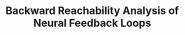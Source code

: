 ---
title: "Backward Reachability Analysis of Neural Feedback Loops"
authors: "Nicholas Rober, Michael Everett, Jonathan P. How"
venue: "Conference on Decision and Control (CDC)"
year: "2022"
status: "in review"
arxiv: "https://arxiv.org/abs/2204.08319"
official_link: ""
doi: ""
volume: "N/A"
number: "N/A"
pages: ""
publisher: ""
month: "12"
address: "Cancun, Mexico"
type: "conference"
school: "N/A"
awards: "N/A"
notes: ""
include_on_website: true
image: "rober_backprojection.png"
links_to_code: "https://github.com/mit-acl/nn_robustness_analysis"
links_to_video: ""
collection: publications
permalink: /publication/2022-12-Rober22_CDC.html
---